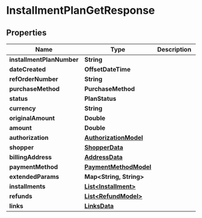 

# InstallmentPlanGetResponse


## Properties

| Name | Type | Description | Notes |
|------------ | ------------- | ------------- | -------------|
|**installmentPlanNumber** | **String** |  |  [optional] |
|**dateCreated** | **OffsetDateTime** |  |  |
|**refOrderNumber** | **String** |  |  [optional] |
|**purchaseMethod** | **PurchaseMethod** |  |  [optional] |
|**status** | **PlanStatus** |  |  |
|**currency** | **String** |  |  [optional] |
|**originalAmount** | **Double** |  |  [optional] |
|**amount** | **Double** |  |  [optional] |
|**authorization** | [**AuthorizationModel**](AuthorizationModel.md) |  |  [optional] |
|**shopper** | [**ShopperData**](ShopperData.md) |  |  [optional] |
|**billingAddress** | [**AddressData**](AddressData.md) |  |  [optional] |
|**paymentMethod** | [**PaymentMethodModel**](PaymentMethodModel.md) |  |  [optional] |
|**extendedParams** | **Map&lt;String, String&gt;** |  |  [optional] |
|**installments** | [**List&lt;Installment&gt;**](Installment.md) |  |  [optional] |
|**refunds** | [**List&lt;RefundModel&gt;**](RefundModel.md) |  |  [optional] |
|**links** | [**LinksData**](LinksData.md) |  |  [optional] |



